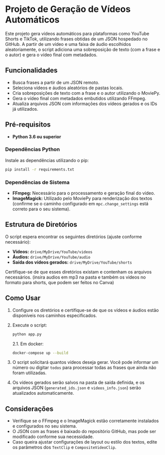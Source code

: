# Projeto de Geração de Vídeos Automáticos

Este projeto gera vídeos automáticos para plataformas como YouTube Shorts e TikTok, utilizando frases obtidas de um JSON hospedado no GitHub. A partir de um vídeo e uma faixa de áudio escolhidos aleatoriamente, o script adiciona uma sobreposição de texto (com a frase e o autor) e gera o vídeo final com metadados.

## Funcionalidades

- Busca frases a partir de um JSON remoto.
- Seleciona vídeos e áudios aleatórios de pastas locais.
- Cria sobreposições de texto com a frase e o autor utilizando o MoviePy.
- Gera o vídeo final com metadados embutidos utilizando FFmpeg.
- Atualiza arquivos JSON com informações dos vídeos gerados e os IDs já utilizados.

## Pré-requisitos

- **Python 3.6 ou superior**

### Dependências Python

Instale as dependências utilizando o pip:

```bash
pip install -r requirements.txt
```

### Dependências de Sistema

- **FFmpeg:** Necessário para o processamento e geração final do vídeo.
- **ImageMagick:** Utilizado pelo MoviePy para renderização dos textos (confirme se o caminho configurado em `mpc.change_settings` está correto para o seu sistema).

## Estrutura de Diretórios

O script espera encontrar os seguintes diretórios (ajuste conforme necessário):

- **Vídeos:** `drive/MyDrive/YouTube/videos`
- **Áudios:** `drive/MyDrive/YouTube/audio`
- **Saída dos vídeos gerados:** `drive/MyDrive/YouTube/shorts`

Certifique-se de que esses diretórios existam e contenham os arquivos necessários. (insira audios em mp3 na pasta e também os videos no formato para shorts, que podem ser feitos no Canva)

## Como Usar

1. Configure os diretórios e certifique-se de que os vídeos e áudios estão disponíveis nos caminhos especificados.
2. Execute o script:

   ```bash
   python app.py
   ```

   2.1. Em docker:

   ```bash
   docker-compose up --build
   ```

3. O script solicitará quantos vídeos deseja gerar. Você pode informar um número ou digitar `todos` para processar todas as frases que ainda não foram utilizadas.
4. Os vídeos gerados serão salvos na pasta de saída definida, e os arquivos JSON (`generated_ids.json` e `videos_info.json`) serão atualizados automaticamente.

## Considerações

- Verifique se o FFmpeg e o ImageMagick estão corretamente instalados e configurados no seu sistema.
- O JSON com as frases é baixado do repositório GitHub, mas pode ser modificado conforme sua necessidade.
- Caso queira ajustar configurações de layout ou estilo dos textos, edite os parâmetros dos `TextClip` e `CompositeVideoClip`.
